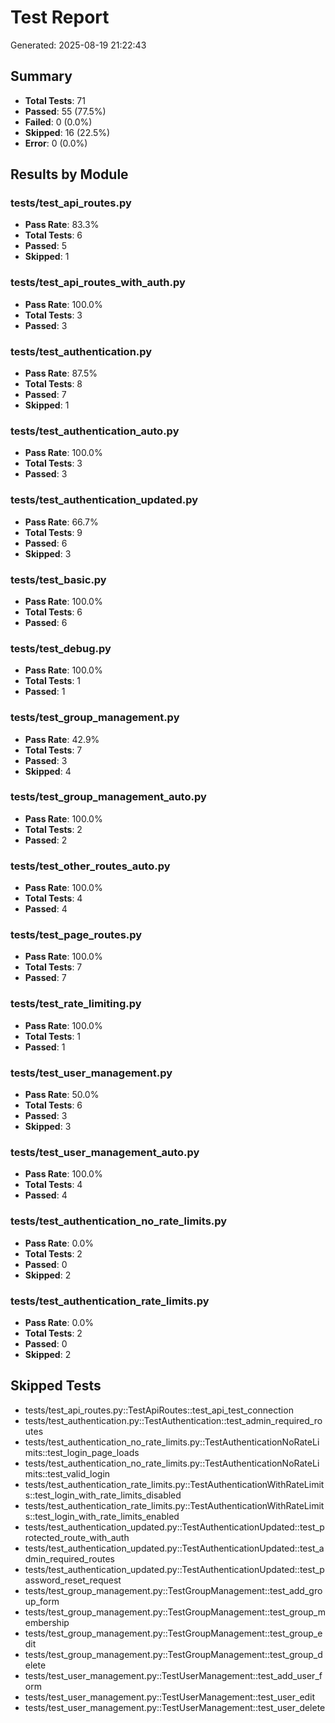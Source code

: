# Test Report
Generated: 2025-08-19 21:22:43

## Summary
- **Total Tests**: 71
- **Passed**: 55 (77.5%)
- **Failed**: 0 (0.0%)
- **Skipped**: 16 (22.5%)
- **Error**: 0 (0.0%)

## Results by Module

### tests/test_api_routes.py
- **Pass Rate**: 83.3%
- **Total Tests**: 6
- **Passed**: 5
- **Skipped**: 1

### tests/test_api_routes_with_auth.py
- **Pass Rate**: 100.0%
- **Total Tests**: 3
- **Passed**: 3

### tests/test_authentication.py
- **Pass Rate**: 87.5%
- **Total Tests**: 8
- **Passed**: 7
- **Skipped**: 1

### tests/test_authentication_auto.py
- **Pass Rate**: 100.0%
- **Total Tests**: 3
- **Passed**: 3

### tests/test_authentication_updated.py
- **Pass Rate**: 66.7%
- **Total Tests**: 9
- **Passed**: 6
- **Skipped**: 3

### tests/test_basic.py
- **Pass Rate**: 100.0%
- **Total Tests**: 6
- **Passed**: 6

### tests/test_debug.py
- **Pass Rate**: 100.0%
- **Total Tests**: 1
- **Passed**: 1

### tests/test_group_management.py
- **Pass Rate**: 42.9%
- **Total Tests**: 7
- **Passed**: 3
- **Skipped**: 4

### tests/test_group_management_auto.py
- **Pass Rate**: 100.0%
- **Total Tests**: 2
- **Passed**: 2

### tests/test_other_routes_auto.py
- **Pass Rate**: 100.0%
- **Total Tests**: 4
- **Passed**: 4

### tests/test_page_routes.py
- **Pass Rate**: 100.0%
- **Total Tests**: 7
- **Passed**: 7

### tests/test_rate_limiting.py
- **Pass Rate**: 100.0%
- **Total Tests**: 1
- **Passed**: 1

### tests/test_user_management.py
- **Pass Rate**: 50.0%
- **Total Tests**: 6
- **Passed**: 3
- **Skipped**: 3

### tests/test_user_management_auto.py
- **Pass Rate**: 100.0%
- **Total Tests**: 4
- **Passed**: 4

### tests/test_authentication_no_rate_limits.py
- **Pass Rate**: 0.0%
- **Total Tests**: 2
- **Passed**: 0
- **Skipped**: 2

### tests/test_authentication_rate_limits.py
- **Pass Rate**: 0.0%
- **Total Tests**: 2
- **Passed**: 0
- **Skipped**: 2

## Skipped Tests
- tests/test_api_routes.py::TestApiRoutes::test_api_test_connection
- tests/test_authentication.py::TestAuthentication::test_admin_required_routes
- tests/test_authentication_no_rate_limits.py::TestAuthenticationNoRateLimits::test_login_page_loads
- tests/test_authentication_no_rate_limits.py::TestAuthenticationNoRateLimits::test_valid_login
- tests/test_authentication_rate_limits.py::TestAuthenticationWithRateLimits::test_login_with_rate_limits_disabled
- tests/test_authentication_rate_limits.py::TestAuthenticationWithRateLimits::test_login_with_rate_limits_enabled
- tests/test_authentication_updated.py::TestAuthenticationUpdated::test_protected_route_with_auth
- tests/test_authentication_updated.py::TestAuthenticationUpdated::test_admin_required_routes
- tests/test_authentication_updated.py::TestAuthenticationUpdated::test_password_reset_request
- tests/test_group_management.py::TestGroupManagement::test_add_group_form
- tests/test_group_management.py::TestGroupManagement::test_group_membership
- tests/test_group_management.py::TestGroupManagement::test_group_edit
- tests/test_group_management.py::TestGroupManagement::test_group_delete
- tests/test_user_management.py::TestUserManagement::test_add_user_form
- tests/test_user_management.py::TestUserManagement::test_user_edit
- tests/test_user_management.py::TestUserManagement::test_user_delete
